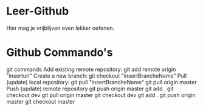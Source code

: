 # Leer-Github
Hier mag je vrijblijven even lekker oefenen. 

# Github Commando's

git commands
Add existing remote repository: git add remote origin "inserturl"
Create a new branch: git checkout "insertBrancheName"
Pull (update) local repository: git pull "insertBrancheName"
git pull origin master
Push (update) remote repository
git push origin master
git add .
git checkout dev
git pull origin master
git checkout dev
git add .
git push origin master
git checkout master